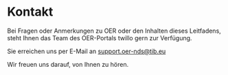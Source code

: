 # Kontakt

Bei Fragen oder Anmerkungen zu OER oder den Inhalten dieses Leitfadens, steht Ihnen das Team des OER-Portals twillo gern zur Verfügung.

Sie erreichen uns per E-Mail an <a aria-label="Twillo Kontakt E-Mail Adresse" href="mailto:support.oer-nds@tin.eu">support.oer-nds@tib.eu</a>

Wir freuen uns darauf, von Ihnen zu hören.
